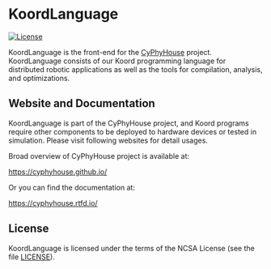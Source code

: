 KoordLanguage
=============

[![License](https://img.shields.io/github/license/cyphyhouse/KoordLanguage)](LICENSE)

KoordLanguage is the front-end for the [CyPhyHouse][url-cph] project.
KoordLanguage consists of our Koord programming language for distributed
robotic applications as well as the tools for compilation, analysis, and
optimizations.

[url-cph]: https://cyphyhouse.github.io/


Website and Documentation
-------------------------

KoordLanguage is part of the CyPhyHouse project, and Koord programs require
other components to be deployed to hardware devices or tested in simulation.
Please visit following websites for detail usages.

Broad overview of CyPhyHouse project is available at:

  https://cyphyhouse.github.io/

Or you can find the documentation at:

  https://cyphyhouse.rtfd.io/


License
-------

KoordLanguage is licensed under the terms of the NCSA License (see the file
[LICENSE](LICENSE)).

